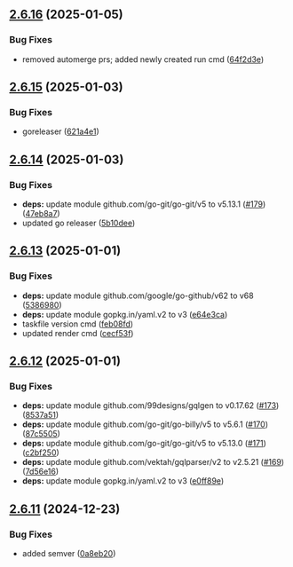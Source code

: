 ## [2.6.16](https://github.com/stuttgart-things/machineshop/compare/v2.6.15...v2.6.16) (2025-01-05)


### Bug Fixes

* removed automerge prs; added newly created run cmd ([64f2d3e](https://github.com/stuttgart-things/machineshop/commit/64f2d3e9a1dc296cc1d043d8cc91253fda3258d4))

## [2.6.15](https://github.com/stuttgart-things/machineshop/compare/v2.6.14...v2.6.15) (2025-01-03)


### Bug Fixes

* goreleaser ([621a4e1](https://github.com/stuttgart-things/machineshop/commit/621a4e1693708ea24b05efebe3e8fdea5d1a4990))

## [2.6.14](https://github.com/stuttgart-things/machineshop/compare/v2.6.13...v2.6.14) (2025-01-03)


### Bug Fixes

* **deps:** update module github.com/go-git/go-git/v5 to v5.13.1 ([#179](https://github.com/stuttgart-things/machineshop/issues/179)) ([47eb8a7](https://github.com/stuttgart-things/machineshop/commit/47eb8a73de1d63f7ecc9ceedae906afa14765bda))
* updated go releaser ([5b10dee](https://github.com/stuttgart-things/machineshop/commit/5b10deec0f2db1c858d07c1fb5c7ad34f4e6e0f8))

## [2.6.13](https://github.com/stuttgart-things/machineshop/compare/v2.6.12...v2.6.13) (2025-01-01)


### Bug Fixes

* **deps:** update module github.com/google/go-github/v62 to v68 ([5386980](https://github.com/stuttgart-things/machineshop/commit/5386980edfc8114d5b7bff3efbd62f13ad061018))
* **deps:** update module gopkg.in/yaml.v2 to v3 ([e64e3ca](https://github.com/stuttgart-things/machineshop/commit/e64e3caae2fcf5cdcb238c6631849eb64141d443))
* taskfile version cmd ([feb08fd](https://github.com/stuttgart-things/machineshop/commit/feb08fdcca9ab4b2d0584496e3467fb3741c0692))
* updated render cmd ([cecf53f](https://github.com/stuttgart-things/machineshop/commit/cecf53f35d4b76142cdd756ed9239c6926e2461b))

## [2.6.12](https://github.com/stuttgart-things/machineshop/compare/v2.6.11...v2.6.12) (2025-01-01)


### Bug Fixes

* **deps:** update module github.com/99designs/gqlgen to v0.17.62 ([#173](https://github.com/stuttgart-things/machineshop/issues/173)) ([8537a51](https://github.com/stuttgart-things/machineshop/commit/8537a518fb1e79ef7463cebef9e776f5fd9e8f88))
* **deps:** update module github.com/go-git/go-billy/v5 to v5.6.1 ([#170](https://github.com/stuttgart-things/machineshop/issues/170)) ([87c5505](https://github.com/stuttgart-things/machineshop/commit/87c55053b329e535f1f39b6960320dbbadafcd28))
* **deps:** update module github.com/go-git/go-git/v5 to v5.13.0 ([#171](https://github.com/stuttgart-things/machineshop/issues/171)) ([c2bf250](https://github.com/stuttgart-things/machineshop/commit/c2bf25023879448ce5678ba36220ad046e13735d))
* **deps:** update module github.com/vektah/gqlparser/v2 to v2.5.21 ([#169](https://github.com/stuttgart-things/machineshop/issues/169)) ([7d56e16](https://github.com/stuttgart-things/machineshop/commit/7d56e1634b127e7ec1bfd187b4791633100298fc))
* **deps:** update module gopkg.in/yaml.v2 to v3 ([e0ff89e](https://github.com/stuttgart-things/machineshop/commit/e0ff89e5b8b6cde0f13a127b8037b1eba3e4396d))

## [2.6.11](https://github.com/stuttgart-things/machineshop/compare/v2.6.10...v2.6.11) (2024-12-23)


### Bug Fixes

* added semver ([0a8eb20](https://github.com/stuttgart-things/machineshop/commit/0a8eb20ced93c3f46df2ca5c43be8e067be0ddbc))
